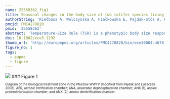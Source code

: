 ```yaml
---
name: 25558362_fig1
title: Seasonal changes in the body size of two rotifer species living in activated sludge follow the Temperature-Size Rule.
authorString: 'Kiełbasa A, Walczyńska A, Fiałkowska E, Pajdak-Stós A, Kozłowski J.'
pmcid: PMC4278820
pmid: '25558362'
abstract: 'Temperature-Size Rule (TSR) is a phenotypic body size response of ectotherms to changing temperature. It is known from the laboratory studies, but seasonal patterns in the field were not studied so far. We examined the body size changes in time of rotifers inhabiting activated sludge. We hypothesize that temperature is the most influencing parameter in sludge environment, leading sludge rotifers to seasonally change their body size according to TSR, and that oxygen content also induces the size response. The presence of TSR in Lecane inermis rotifer was tested in a laboratory study with two temperature and two food-type treatments. The effect of interaction between temperature and food was significant; L. inermis followed TSR in one food type only. The seasonal variability in the body sizes of the rotifers L. inermis and Cephalodella gracilis was estimated by monthly sampling and analyzed by multiple regression, in relation to the sludge parameters selected as the most influential by multivariate analysis, and predicted to alter rotifer body size (temperature and oxygen). L. inermis varied significantly in size throughout the year, and this variability is explained by temperature as predicted by the TSR, but not by oxygen availability. C. gracilis also varied in size, though this variability was explained by both temperature and oxygen. We suggest that sludge age acts as a mortality factor in activated sludge. It may have a seasonal effect on the body size of L. inermis and modify a possible effect of oxygen. Activated sludge habitat is driven by both biological processes and human regulation, yet its resident organisms follow general evolutionary rule as they do in other biological systems. The interspecific response patterns differ, revealing the importance of taking species-specific properties into account. Our findings are applicable to sludge properties enhancement through optimizing the conditions for its biological component.'
doi: 10.1002/ece3.1292
thumb_url: 'http://europepmc.org/articles/PMC4278820/bin/ece30004-4678-f1.gif'
figure_no: 1
tags:
  - eupmc
  - figure
---
```

<img src='http://europepmc.org/articles/PMC4278820/bin/ece30004-4678-f1.jpg' style='max-height: 300px'>
### Figure 1
<p style='font-size: 10px;'>Diagram of the biological treatment zone in the Płaszów WWTP (modified from Pajdak and Łuszczek <xref rid="b25" ref-type="bibr">2008</xref>). AER, aerobic nitrification chamber; ANA, anaerobic dephosphatation chamber; ANX (1), anoxic predenitriphication chamber; and ANX (2), anoxic denitrification chamber.</p>